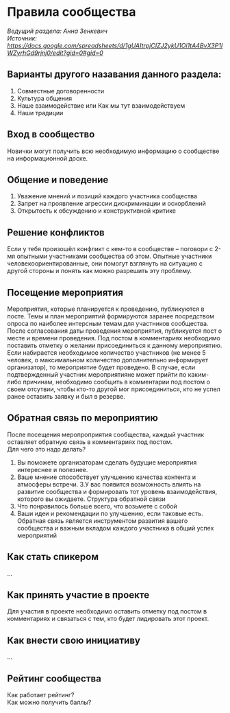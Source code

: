 # Правила сообщества
*Ведущий раздела: Анна Зенкевич*  
*Источник: https://docs.google.com/spreadsheets/d/1gUAItrpjCIZJ2ykU1Oi1tA4BvX3P1IWZyrhGd9rjnj0/edit?gid=0#gid=0*

## Варианты другого назавания данного раздела:
1. Совместные договоренности 
2. Культура общения 
3. Наше взаимодействие или Как мы тут взаимодействуем 
4. Наши традиции

## Вход в сообщество
Новички могут получить всю необходимую информацию о сообществе на информационной доске.

## Общение и поведение
1. Уважение мнений и позиций каждого участника сообщества
2. Запрет на проявление агрессии дискриминации и оскорблений
3. Открытость к обсуждению и  конструктивной критике

## Решение конфликтов
Если у тебя произошёл конфликт с кем-то в сообществе – поговори с 2-мя опытными участниками сообщества об этом. Опытные участники человекоориентированные, они помогут взглянуть на ситуацию с другой стороны и понять как можно разрешить эту проблему.

## Посещение мероприятия
Мероприятия, которые планируется к проведению, публикуются в посте. Темы и план мероприятий формируются заранее посредством опроса по наиболее интерсным темам для участников сообщества. После согласования даты проведения мероприятия, публикуется пост о месте и времени проведения. Под постом в комментариях необходимо поставить отметку о желании присоединиться к данному мероприятию. Если набирается необходимое количество участников (не менее 5 человек, о максимальном количество дополнительно информирует организатор), то мероприятие будет проведено. В случае, если подтвержденный участник мероприятияне может прийти по каким-либо причинам, необходимо сообщить в комментарии под постом о своем отсутвии, чтобы кто-то другой мог присоединиться, кто не успел ранее оставить заявку и был в резерве.

## Обратная связь по мероприятию
После посещения меропроприятия сообщества, каждый участник оставляет обратную связь в комментариях под постом.  
Для чего это надо делать?  
1. Вы поможете организаторам сделать будущие мероприятия интереснее и полезнее.
2. Ваше мнение способствует улучшению качества контента и атмосферы встречи.
3.У вас появится возможность влиять на развитие сообщества и формировать тот уровень взаимодействия, которого вы ожидаете. 
Структура обратной связи
1. Что понравилось больше всего, что возьмете с собой
2. Ваши идеи и рекомендации по улучшению, если таковые есть.
Обратная связь является инструментом развития вашего сообщества и важным вкладом каждого участника в общий успех мероприятий

## Как стать спикером
...

## Как принять участие в проекте
Для участия в проекте необходимо оставить отметку под постом в комментариях и связаться с тем, кто будет лидировать этот проект. 

## Как внести свою инициативу
...

## Рейтинг сообщества
Как работает рейтинг?  
Как можно получить баллы?
